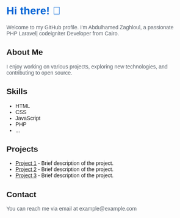<!DOCTYPE html>
<html lang="en">
<head>
  <meta charset="UTF-8">
  <meta name="viewport" content="width=device-width, initial-scale=1.0">
  <title>My GitHub Profile</title>
  <style>
    body {
      font-family: Arial, sans-serif;
      margin: 0;
      padding: 0;
    }
    .container {
      max-width: 800px;
      margin: 0 auto;
      padding: 20px;
    }
    h1 {
      color: #0366d6;
    }
    p {
      color: #586069;
    }
  </style>
</head>
<body>
  <div class="container">
    <h1>Hi there! 👋</h1>
    <p>Welcome to my GitHub profile. I'm Abdulhamed Zaghloul, a passionate PHP Laravel| codeigniter Developer from Cairo.</p>
    <h2>About Me</h2>
    <p>I enjoy working on various projects, exploring new technologies, and contributing to open source.</p>
    <h2>Skills</h2>
    <ul>
      <li>HTML</li>
      <li>CSS</li>
      <li>JavaScript</li>
      <li>PHP</li>
      <li>...</li>
    </ul>
    <h2>Projects</h2>
    <ul>
      <li><a href="#">Project 1</a> - Brief description of the project.</li>
      <li><a href="#">Project 2</a> - Brief description of the project.</li>
      <li><a href="#">Project 3</a> - Brief description of the project.</li>
    </ul>
    <h2>Contact</h2>
    <p>You can reach me via email at example@example.com</p>
  </div>
</body>
</html>
